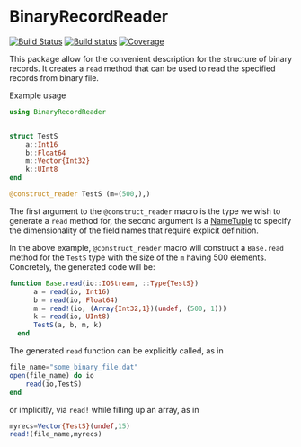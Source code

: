 # BinaryRecordReader

[![Build Status](https://travis-ci.com/Optomatica/BinaryRecordReader.jl.svg?branch=master)](https://travis-ci.com/Optomatica/BinaryRecordReader.jl)
[![Build status](https://ci.appveyor.com/api/projects/status/fhpn75k3r67ow3ke/branch/master?svg=true)](https://ci.appveyor.com/project/mbeltagy/binaryrecordreader-jl/branch/master)
[![Coverage](https://codecov.io/gh/Optomatica/BinaryRecordReader.jl/branch/master/graph/badge.svg)](https://codecov.io/gh/Optomatica/BinaryRecordReader.jl)

This package allow for the convenient description for the structure of binary records. It creates a `read` method that can be used to read the specified records from binary file. 

Example usage 
```julia
using BinaryRecordReader


struct TestS
    a::Int16
    b::Float64
    m::Vector{Int32}
    k::UInt8 
end

@construct_reader TestS (m=(500,),) 
```

The first argument to the `@construct_reader` macro is the type we wish to generate a `read` method for, the second argument is a [NameTuple](https://docs.julialang.org/en/v1/manual/types/#Named-Tuple-Types) to specify the dimensionality of the field names that require explicit definition. 

In the above example, `@construct_reader` macro will construct a `Base.read` method for the `TestS` type with the size of the `m` having 500 elements. Concretely, the generated code will be:  

```julia
function Base.read(io::IOStream, ::Type{TestS})
      a = read(io, Int16)
      b = read(io, Float64)
      m = read!(io, (Array{Int32,1})(undef, (500, 1)))
      k = read(io, UInt8)
      TestS(a, b, m, k)
  end
```

The generated `read` function can be explicitly called, as in 

```julia
file_name="some_binary_file.dat"
open(file_name) do io
    read(io,TestS)
end
```
or implicitly, via `read!` while filling up an array, as in 

```julia
myrecs=Vector{TestS}(undef,15)
read!(file_name,myrecs)
```
